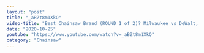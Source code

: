 ```yaml
---
layout: "post"
title: "_aBZt8m1XkQ"
video-title: "Best Chainsaw Brand (ROUND 1 of 2)? Milwaukee vs DeWalt, Makita, Ryobi  WORX"
date: "2020-10-25"
youtube: "https://www.youtube.com/watch?v=_aBZt8m1XkQ"
category: "Chainsaw"
---
```

<div class="space-y-1"></div>